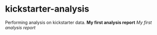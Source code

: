 # kickstarter-analysis
Performing analysis on kickstarter data.
**My first analysis report**
*My first analysis report*
